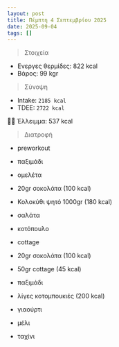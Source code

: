 ```yaml
---
layout: post
title: Πέμπτη 4 Σεπτεμβρίου 2025
date: 2025-09-04
tags: []
---
```


> Στοιχεία

- Ενεργες θερμίδες: 822 kcal
- Βάρος: 99 kgr

> Σύνοψη

- Intake: `2185 kcal`
- TDEE: `2722 kcal`

💪🏻 Έλλειμμα: <span class="green">537 kcal</span>

> Διατροφή

- preworkout
- παξιμάδι

- ομελέτα
- 20gr σοκολάτα (100 kcal)

- Κολοκύθι ψητό 1000gr (180 kcal)

- σαλάτα
- κοτόπουλο
- cottage

- 20gr σοκολάτα (100 kcal)
- 50gr cottage (45 kcal)
- παξιμάδι
- λίγες κοτομπουκιές (200 kcal)
- γιαούρτι
- μέλι
- ταχίνι

